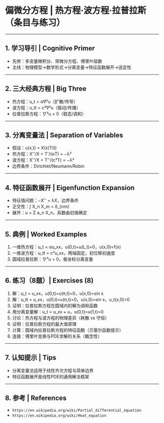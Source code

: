 # 偏微分方程 | 热方程·波方程·拉普拉斯（条目与练习）

---

## 1. 学习导引 | Cognitive Primer

- 先修：多变量微积分、常微分方程、傅里叶级数
- 主线：物理模型→数学形式→分离变量→特征函数展开→适定性

---

## 2. 三大经典方程 | Big Three

- 热方程：u_t = α∇²u（扩散/传导）
- 波方程：u_tt = c²∇²u（振动/传播）
- 拉普拉斯方程：∇²u = 0（稳态/调和）

---

## 3. 分离变量法 | Separation of Variables

- 假设：u(x,t) = X(x)T(t)
- 热方程：X''/X = T'/(αT) = −λ²
- 波方程：X''/X = T''/(c²T) = −λ²
- 边界条件：Dirichlet/Neumann/Robin

---

## 4. 特征函数展开 | Eigenfunction Expansion

- 特征值问题：−X'' = λX，边界条件
- 正交性：∫ X_n X_m = δ_{nm}
- 展开：u = Σ a_n X_n，系数由初值确定

---

## 5. 典例 | Worked Examples

1) 一维热方程：u_t = αu_xx，u(0,t)=u(L,t)=0，u(x,0)=f(x)
2) 一维波方程：u_tt = c²u_xx，两端固定，初位移初速度
3) 圆域拉普拉斯：∇²u = 0，极坐标分离变量

---

## 6. 练习（8题）| Exercises (8)

1) 解：u_t = u_xx，u(0,t)=u(π,t)=0，u(x,0)=sin x
2) 解：u_tt = u_xx，u(0,t)=u(π,t)=0，u(x,0)=sin x，u_t(x,0)=0
3) 证明：拉普拉斯方程在圆域内的解为调和函数
4) 用分离变量解：u_t = u_xx + u，u(0,t)=u(1,t)=0
5) 讨论：热方程与波方程的物理差异（耗散 vs 守恒）
6) 证明：拉普拉斯方程的最大值原理
7) 计算：圆域内拉普拉斯方程的特征函数（贝塞尔函数提示）
8) 连接：傅里叶变换与PDE求解的关系（概念性）

---

## 7. 认知提示 | Tips

- 分离变量法适用于线性齐次方程与简单边界
- 特征函数展开是线性PDE的通用解法框架

---

## 8. 参考 | References

- `https://en.wikipedia.org/wiki/Partial_differential_equation`
- `https://en.wikipedia.org/wiki/Heat_equation`
